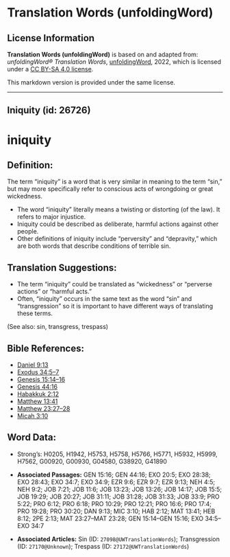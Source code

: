 # Translation Words (unfoldingWord)

## License Information

**Translation Words (unfoldingWord)** is based on and adapted from: _unfoldingWord® Translation Words_, [unfoldingWord](https://unfoldingword.org/utw), 2022, which is licensed under a [CC BY-SA 4.0 license](https://creativecommons.org/licenses/by-sa/4.0/legalcode.en).

This markdown version is provided under the same license.



--------------------------------

## Iniquity (id: 26726)

iniquity
========

Definition:
-----------

The term “iniquity” is a word that is very similar in meaning to the term “sin,” but may more specifically refer to conscious acts of wrongdoing or great wickedness.

* The word “iniquity” literally means a twisting or distorting (of the law). It refers to major injustice.
* Iniquity could be described as deliberate, harmful actions against other people.
* Other definitions of iniquity include “perversity” and “depravity,” which are both words that describe conditions of terrible sin.

Translation Suggestions:
------------------------

* The term “iniquity” could be translated as “wickedness” or “perverse actions” or “harmful acts.”
* Often, “iniquity” occurs in the same text as the word “sin” and “transgression” so it is important to have different ways of translating these terms.

(See also: sin, transgress, trespass)

Bible References:
-----------------

* [Daniel 9:13](https://ref.ly/Dan9:13)
* [Exodus 34:5–7](https://ref.ly/Exod34:5-Exod34:7)
* [Genesis 15:14–16](https://ref.ly/Gen15:14-Gen15:16)
* [Genesis 44:16](https://ref.ly/Gen44:16)
* [Habakkuk 2:12](https://ref.ly/Hab2:12)
* [Matthew 13:41](https://ref.ly/Matt13:41)
* [Matthew 23:27–28](https://ref.ly/Matt23:27-Matt23:28)
* [Micah 3:10](https://ref.ly/Mic3:10)

Word Data:
----------

* Strong’s: H0205, H1942, H5753, H5758, H5766, H5771, H5932, H5999, H7562, G00920, G00930, G04580, G38920, G41890

* **Associated Passages:** GEN 15:16; GEN 44:16; EXO 20:5; EXO 28:38; EXO 28:43; EXO 34:7; EXO 34:9; EZR 9:6; EZR 9:7; EZR 9:13; NEH 4:5; NEH 9:2; JOB 7:21; JOB 11:6; JOB 13:23; JOB 13:26; JOB 14:17; JOB 15:5; JOB 19:29; JOB 20:27; JOB 31:11; JOB 31:28; JOB 31:33; JOB 33:9; PRO 5:22; PRO 6:12; PRO 6:18; PRO 10:29; PRO 12:21; PRO 16:6; PRO 17:4; PRO 19:28; PRO 30:20; DAN 9:13; MIC 3:10; HAB 2:12; MAT 13:41; HEB 8:12; 2PE 2:13; MAT 23:27–MAT 23:28; GEN 15:14–GEN 15:16; EXO 34:5–EXO 34:7
* **Associated Articles:** Sin (ID: `27098@UWTranslationWords`); Transgression (ID: `27170@Unknown`); Trespass (ID: `27172@UWTranslationWords`)

